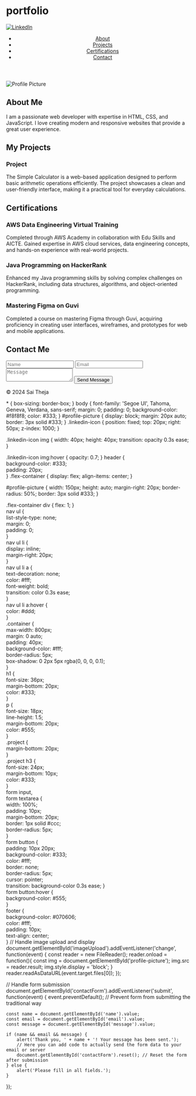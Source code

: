 # portfolio
<!DOCTYPE html>
<html>
<head>
  <title>Personal Portfolio</title>
  <link rel="stylesheet" type="text/css" href="Style.css">
</head>
<body>
  <a href=https://www.linkedin.com/in/saitheja-gunna-80a535313 target="_blank" class="linkedin-icon">
    <img src="F:\saitheja Portfolio\Logo-Linkedin.jpg.crdownload" alt="LinkedIn">
  </a>
</body>
<body>
  <header>
    <nav>
      <ul>
        <li><a href="#about">About</a></li>
        <li><a href="#projects">Projects</a></li>
        <li><a href="#Certifications">Certifications</a></li>
        <li><a href="#contact">Contact</a></li>
      </ul>
    </nav>
  </header>

  <section id="about">
    <div class="container">
      <div class="flex-container">
        <img src="C:\Users\lenovo\Downloads\6208258120245952305.jpg" alt="Profile Picture" id="profile-picture">
        <div>
          <h1>About Me</h1>
          <p>I am a passionate web developer with expertise in HTML, CSS, and JavaScript. I love creating modern and responsive websites that provide a great user experience.</p>
        </div>
      </div>
    </div>
  </section>

  <section id="projects">
    <div class="container">
      <h1>My Projects</h1>
      <div class="project">
        <h3> Project </h3>
        <p>The Simple Calculator is a web-based application designed to perform basic arithmetic operations efficiently. The project showcases a clean and user-friendly interface, making it a practical tool for everyday calculations.</p>
      </div>
    </div>
  </section>
  <section id="certifications">
    <div class="container">
      <h1>Certifications</h1>
      <div class="certification">
        <h3>AWS Data Engineering Virtual Training</h3>
        <p>Completed through AWS Academy in collaboration with Edu Skills and AICTE. Gained expertise in AWS cloud services, data engineering concepts, and hands-on experience with real-world projects.</p>
      </div>
      <div class="certification">
        <h3>Java Programming on HackerRank</h3>
        <p>Enhanced my Java programming skills by solving complex challenges on HackerRank, including data structures, algorithms, and object-oriented programming.</p>
      </div>
      <div class="certification">
        <h3>Mastering Figma on Guvi</h3>
        <p>Completed a course on mastering Figma through Guvi, acquiring proficiency in creating user interfaces, wireframes, and prototypes for web and mobile applications.</p>
      </div>
    </div>
  </section>

  <section id="contact">
    <div class="container">
      <h1>Contact Me</h1>
      <form id="contactForm">
        <input type="text" id="name" placeholder="Name">
        <input type="email" id="email" placeholder="Email">
        <textarea id="message" placeholder="Message"></textarea>
        <button type="submit">Send Message</button>
      </form>
    </div>
  </section>

  <footer>
    <p>&copy; 2024 Sai Theja</p>
  </footer>

  <script src="script.js"></script>
</body>
</html>
* {     
    box-sizing: border-box;   
}      
body {     
    font-family: 'Segoe UI', Tahoma, Geneva, Verdana, sans-serif;     
    margin: 0;     
    padding: 0;     
    background-color: #f8f8f8;     
    color: #333;   
}  
#profile-picture {
    display: block;
    margin: 20px auto;
    border: 3px solid #333;
} 
.linkedin-icon {
    position: fixed; 
    top: 20px; 
    right: 50px;
    z-index: 1000; 
}

.linkedin-icon img {
    width: 40px;
    height: 40px;
    transition: opacity 0.3s ease;
}

.linkedin-icon img:hover {
    opacity: 0.7;
}
header {     
    background-color: #333;     
    padding: 20px;   
}
.flex-container {
    display: flex;
    align-items: center;
}

#profile-picture {
    width: 150px; 
    height: auto;
    margin-right: 20px; 
    border-radius: 50%; 
    border: 3px solid #333;
}

.flex-container div {
    flex: 1; 
}     
nav ul {     
    list-style-type: none;     
    margin: 0;     
    padding: 0;   
}      
nav ul li {     
    display: inline;     
    margin-right: 20px;   
}      
nav ul li a {     
    text-decoration: none;     
    color: #fff;     
    font-weight: bold;     
    transition: color 0.3s ease;   
}      
nav ul li a:hover {     
    color: #ddd;   
}      
.container {     
    max-width: 800px;     
    margin: 0 auto;     
    padding: 40px;     
    background-color: #fff;     
    border-radius: 5px;     
    box-shadow: 0 2px 5px rgba(0, 0, 0, 0.1);   
}      
h1 {     
    font-size: 36px;     
    margin-bottom: 20px;     
    color: #333;   
}      
p {     
    font-size: 18px;     
    line-height: 1.5;     
    margin-bottom: 20px;     
    color: #555;   
}      
.project {     
    margin-bottom: 20px;  
}      
.project h3 {     
    font-size: 24px;     
    margin-bottom: 10px;     
    color: #333;   
}      
form input,   
form textarea {     
    width: 100%;     
    padding: 10px;     
    margin-bottom: 20px;     
    border: 1px solid #ccc;     
    border-radius: 5px;   
}      
form button {     
    padding: 10px 20px;     
    background-color: #333;     
    color: #fff;     
    border: none;     
    border-radius: 5px;     
    cursor: pointer;     
    transition: background-color 0.3s ease; 
}      
form button:hover {     
    background-color: #555;   
}      
footer {     
    background-color: #070606;     
    color: #fff;     
    padding: 10px;     
    text-align: center;   
} 
// Handle image upload and display
document.getElementById('imageUpload').addEventListener('change', function(event) {
    const reader = new FileReader();
    reader.onload = function(){
        const img = document.getElementById('profile-picture');
        img.src = reader.result;
        img.style.display = 'block';
    }
    reader.readAsDataURL(event.target.files[0]);
});

// Handle form submission
document.getElementById('contactForm').addEventListener('submit', function(event) {
    event.preventDefault(); // Prevent form from submitting the traditional way

    const name = document.getElementById('name').value;
    const email = document.getElementById('email').value;
    const message = document.getElementById('message').value;

    if (name && email && message) {
        alert('Thank you, ' + name + '! Your message has been sent.');
        // Here you can add code to actually send the form data to your email or server
        document.getElementById('contactForm').reset(); // Reset the form after submission
    } else {
        alert('Please fill in all fields.');
    }
});
